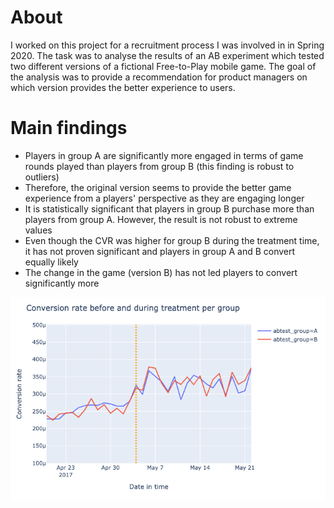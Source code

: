# About

I worked on this project for a recruitment process I was involved in in Spring 2020. The task was to analyse the results of an AB experiment which tested two different versions of a fictional Free-to-Play mobile game. The goal of the analysis was to provide a recommendation for product managers on which version provides the better experience to users. 

# Main findings

* Players in group A are significantly more engaged in terms of game rounds played than players from group B (this finding is robust to outliers)
* Therefore, the original version seems to provide the better game experience from a players' perspective as they are engaging longer
* It is statistically significant that players in group B purchase more than players from group A. However, the result is not robust to extreme values
* Even though the CVR was higher for group B during the treatment time, it has not proven significant and players in group A and B convert equally likely
* The change in the game (version B) has not led players to convert significantly more

![conversions](https://github.com/alice203/abtest-user-experience/blob/master/plots/plot1-abtest-ue.png?raw=true)